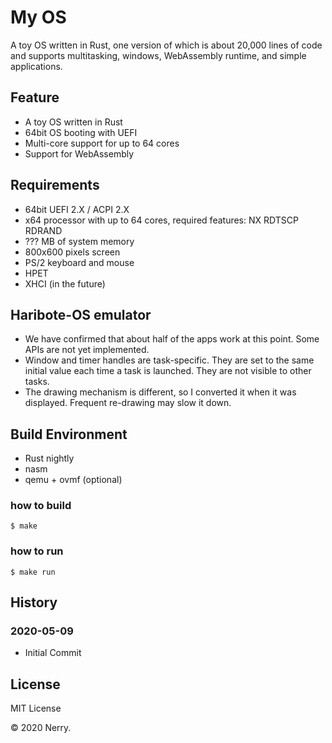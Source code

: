 # My OS

A toy OS written in Rust, one version of which is about 20,000 lines of code and supports multitasking, windows, WebAssembly runtime, and simple applications.

## Feature

* A toy OS written in Rust
* 64bit OS booting with UEFI
* Multi-core support for up to 64 cores
* Support for WebAssembly

## Requirements

* 64bit UEFI 2.X / ACPI 2.X
* x64 processor with up to 64 cores, required features: NX RDTSCP RDRAND
* ??? MB of system memory
* 800x600 pixels screen
* PS/2 keyboard and mouse
* HPET
* XHCI (in the future)

## Haribote-OS emulator

* We have confirmed that about half of the apps work at this point. Some APIs are not yet implemented.
* Window and timer handles are task-specific. They are set to the same initial value each time a task is launched. They are not visible to other tasks.
* The drawing mechanism is different, so I converted it when it was displayed. Frequent re-drawing may slow it down.

## Build Environment

* Rust nightly
* nasm
* qemu + ovmf (optional)

### how to build

```
$ make
```

### how to run

```
$ make run
```

## History

### 2020-05-09

* Initial Commit

## License

MIT License

&copy; 2020 Nerry.
